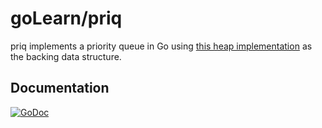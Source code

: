 # goLearn/priq

priq implements a priority queue in Go using
[this heap implementation](https://github.com/RMMoreton/goLearn/tree/master/heap) as the backing
data structure.

## Documentation

[![GoDoc](https://godoc.org/github.com/RMMoreton/goLearn/priq?status.svg)](https://godoc.org/github.com/RMMoreton/goLearn/priq)
